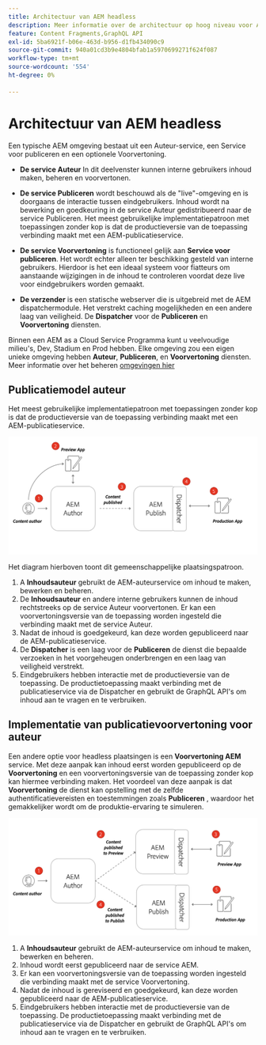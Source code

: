 ```yaml
---
title: Architectuur van AEM headless
description: Meer informatie over de architectuur op hoog niveau voor Adobe Experience Manager omdat deze betrekking heeft op een headless-implementatie. Begrijp de rol van AEM Auteur, Voorproef, en publiceer de diensten en het geadviseerde plaatsingspatroon voor koploze toepassingen.
feature: Content Fragments,GraphQL API
exl-id: 5ba6921f-b06e-463d-b956-d1fb434090c9
source-git-commit: 940a01cd3b9e4804bfab1a5970699271f624f087
workflow-type: tm+mt
source-wordcount: '554'
ht-degree: 0%

---
```


# Architectuur van AEM headless

Een typische AEM omgeving bestaat uit een Auteur-service, een Service voor publiceren en een optionele Voorvertoning.

* **De service Auteur** In dit deelvenster kunnen interne gebruikers inhoud maken, beheren en voorvertonen.

* **De service Publiceren** wordt beschouwd als de &quot;live&quot;-omgeving en is doorgaans de interactie tussen eindgebruikers. Inhoud wordt na bewerking en goedkeuring in de service Auteur gedistribueerd naar de service Publiceren. Het meest gebruikelijke implementatiepatroon met toepassingen zonder kop is dat de productieversie van de toepassing verbinding maakt met een AEM-publicatieservice.

* **De service Voorvertoning** is functioneel gelijk aan **Service voor publiceren**. Het wordt echter alleen ter beschikking gesteld van interne gebruikers. Hierdoor is het een ideaal systeem voor fiatteurs om aanstaande wijzigingen in de inhoud te controleren voordat deze live voor eindgebruikers worden gemaakt.

* **De verzender** is een statische webserver die is uitgebreid met de AEM dispatchermodule. Het verstrekt caching mogelijkheden en een andere laag van veiligheid. De **Dispatcher** voor de **Publiceren** en **Voorvertoning** diensten.

Binnen een AEM as a Cloud Service Programma kunt u veelvoudige milieu&#39;s, Dev, Stadium en Prod hebben. Elke omgeving zou een eigen unieke omgeving hebben **Auteur**, **Publiceren**, en **Voorvertoning** diensten. Meer informatie over het beheren [omgevingen hier](/help/implementing/cloud-manager/manage-environments.md)

## Publicatiemodel auteur

Het meest gebruikelijke implementatiepatroon met toepassingen zonder kop is dat de productieversie van de toepassing verbinding maakt met een AEM-publicatieservice.

![Auteur-publicatiearchitectuur](assets/autho-publish-architecture-diagram.png)

Het diagram hierboven toont dit gemeenschappelijke plaatsingspatroon.

1. A **Inhoudsauteur** gebruikt de AEM-auteurservice om inhoud te maken, bewerken en beheren.
1. De **Inhoudsauteur** en andere interne gebruikers kunnen de inhoud rechtstreeks op de service Auteur voorvertonen. Er kan een voorvertoningsversie van de toepassing worden ingesteld die verbinding maakt met de service Auteur.
1. Nadat de inhoud is goedgekeurd, kan deze worden gepubliceerd naar de AEM-publicatieservice.
1. De **Dispatcher** is een laag voor de **Publiceren** de dienst die bepaalde verzoeken in het voorgeheugen onderbrengen en een laag van veiligheid verstrekt.
1. Eindgebruikers hebben interactie met de productieversie van de toepassing. De productietoepassing maakt verbinding met de publicatieservice via de Dispatcher en gebruikt de GraphQL API&#39;s om inhoud aan te vragen en te verbruiken.

## Implementatie van publicatievoorvertoning voor auteur

Een andere optie voor headless plaatsingen is een **Voorvertoning AEM** service. Met deze aanpak kan inhoud eerst worden gepubliceerd op de **Voorvertoning** en een voorvertoningsversie van de toepassing zonder kop kan hiermee verbinding maken. Het voordeel van deze aanpak is dat **Voorvertoning** de dienst kan opstelling met de zelfde authentificatievereisten en toestemmingen zoals **Publiceren** , waardoor het gemakkelijker wordt om de produktie-ervaring te simuleren.

![Architectuur voor voorvertonen en publiceren door auteurs](assets/author-preview-publish-architecture-diagram.png)

1. A **Inhoudsauteur** gebruikt de AEM-auteurservice om inhoud te maken, bewerken en beheren.
1. Inhoud wordt eerst gepubliceerd naar de service AEM.
1. Er kan een voorvertoningsversie van de toepassing worden ingesteld die verbinding maakt met de service Voorvertoning.
1. Nadat de inhoud is gereviseerd en goedgekeurd, kan deze worden gepubliceerd naar de AEM-publicatieservice.
1. Eindgebruikers hebben interactie met de productieversie van de toepassing. De productietoepassing maakt verbinding met de publicatieservice via de Dispatcher en gebruikt de GraphQL API&#39;s om inhoud aan te vragen en te verbruiken.
